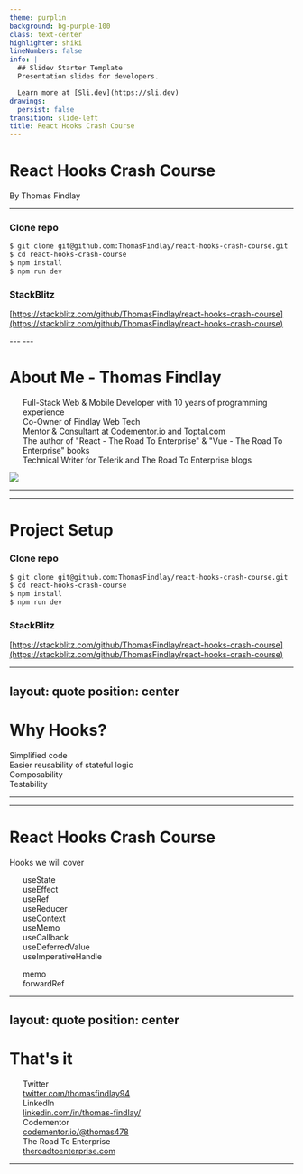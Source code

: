 ```yaml
---
theme: purplin
background: bg-purple-100
class: text-center
highlighter: shiki
lineNumbers: false
info: |
  ## Slidev Starter Template
  Presentation slides for developers.

  Learn more at [Sli.dev](https://sli.dev)
drawings:
  persist: false
transition: slide-left
title: React Hooks Crash Course
---
```


# React Hooks Crash Course

<div class="pt-0 mb-6">
  <span @click="$slidev.nav.next" class="px-2 py-1 rounded cursor-pointer" hover="bg-white bg-opacity-10">
    By Thomas Findlay
  </span>
</div>

<div>
<hr />
</div>

### Clone repo

<div class="text-left max-w-lg mx-auto">

```sh
$ git clone git@github.com:ThomasFindlay/react-hooks-crash-course.git
$ cd react-hooks-crash-course
$ npm install
$ npm run dev
```

</div>

### StackBlitz

[https://stackblitz.com/github/ThomasFindlay/react-hooks-crash-course](https://stackblitz.com/github/ThomasFindlay/react-hooks-crash-course)


<Logo />
---
---

# About Me - Thomas Findlay

<div class="flex">
  <ul>
    <li>Full-Stack Web & Mobile Developer with 10 years of programming experience</li>
    <li>Co-Owner of Findlay Web Tech</li>
    <li>Mentor & Consultant at Codementor.io and Toptal.com</li>
    <li>The author of "React - The Road To Enterprise" & "Vue - The Road To Enterprise" books</li>
    <li>Technical Writer for Telerik and The Road To Enterprise blogs</li>
  </ul>
  <div>
    <img className="w-64" src="/about.jpg">
  </div>
</div>

<Logo />

---
---
# Project Setup

### Clone repo

<div class="text-left">

```sh
$ git clone git@github.com:ThomasFindlay/react-hooks-crash-course.git
$ cd react-hooks-crash-course
$ npm install
$ npm run dev
```
</div>

### StackBlitz

[https://stackblitz.com/github/ThomasFindlay/react-hooks-crash-course](https://stackblitz.com/github/ThomasFindlay/react-hooks-crash-course)



<Logo />

---
layout: quote
position: center
---

# Why Hooks?

<div>
<div>Simplified code</div>
<div>Easier reusability of stateful logic</div>
<div>Composability</div>
<div>Testability</div>
</div>


<Logo />

<style>
ul {
  list-style-type: none;
}
</style>

---
---

# React Hooks Crash Course
Hooks we will cover

<div class="grid grid-cols-2">

<div>

- useState
- useEffect
- useRef
- useReducer
- useContext
- useMemo 
- useCallback
- useDeferredValue
- useImperativeHandle

</div>

<div>

- memo
- forwardRef

</div>

</div>

<Logo />

---
layout: quote
position: center
---

# That's it

<div class="">
      <ul class="p-4 rounded-2xl text-sm space-y-3 pl-0">  
            <li class="list-none !ml-0"> 
        <span class="text-purple-700">Twitter</span> <br />
          <a class="!border-none" href="https://twitter.com/thomasfindlay94" target="_blank">twitter.com/thomasfindlay94</a></li>
        <li class="list-none !ml-0">
          <span class="text-purple-700">LinkedIn</span> <br />
          <a class="!border-none" href="https://www.linkedin.com/in/thomas-findlay/" target="_blank">linkedin.com/in/thomas-findlay/</a></li>
        <li class="list-none !ml-0"><span class="text-purple-700">Codementor</span> <br />
          <a class="!border-none" href="https://www.codementor.io/@thomas478" target="_blank">codementor.io/@thomas478</a></li>
           <li class="list-none !ml-0"><span class="text-purple-700">The Road To Enterprise</span> <br />
          <a class="!border-none" href="https://theroadtoenterprise.com" target="_blank">theroadtoenterprise.com</a></li>   
      </ul>
</div>

<Logo />

---